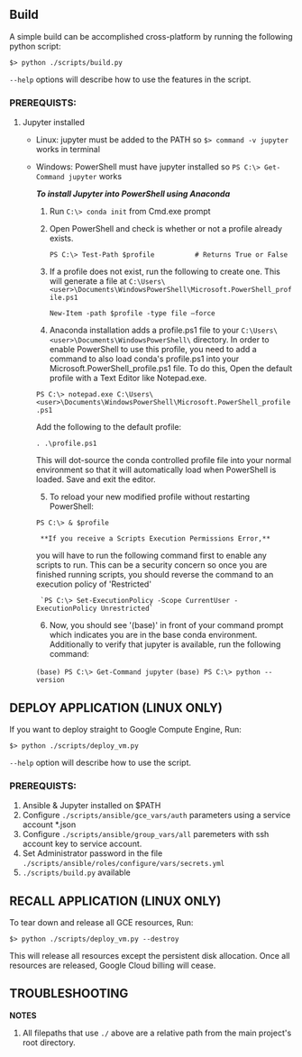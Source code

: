 ## Build
A simple build can be accomplished cross-platform by running the following python script:

`$> python ./scripts/build.py`

`--help` options will describe how to use the features in the script.

### PREREQUISTS:

1. Jupyter installed
    - Linux: jupyter must be added to the PATH so `$> command -v jupyter` works in terminal
    - Windows: PowerShell must have jupyter installed so `PS C:\> Get-Command jupyter` works

        ***To install Jupyter into PowerShell using Anaconda***
        1. Run `C:\> conda init` from Cmd.exe prompt

        2. Open PowerShell and check is whether or not a profile already exists.

            `PS C:\> Test-Path $profile          # Returns True or False`

        3. If a profile does not exist, run the following to create one.  This will generate a file at `C:\Users\<user>\Documents\WindowsPowerShell\Microsoft.PowerShell_profile.ps1`

            `New-Item -path $profile -type file –force`

        4. Anaconda installation adds a profile.ps1 file to your `C:\Users\<user>\Documents\WindowsPowerShell\` directory.  In order to enable PowerShell to use this profile, you need to add a command to also load conda's profile.ps1 into your Microsoft.PowerShell_profile.ps1 file.  To do this, Open the default profile with a Text Editor like Notepad.exe.

        `PS C:\> notepad.exe C:\Users\<user>\Documents\WindowsPowerShell\Microsoft.PowerShell_profile.ps1`

        Add the following to the default profile:

        `. .\profile.ps1`

        This will dot-source the conda controlled profile file into your normal environment so that it will automatically load when PowerShell is loaded.  Save and exit the editor.

        5. To reload your new modified profile without restarting PowerShell:

        `PS C:\> & $profile`

           **If you receive a Scripts Execution Permissions Error,**
       you will have to run the following command first to enable any scripts to run.  This can be a security concern so once you are finished running scripts, you should reverse the command to an execution policy of 'Restricted'

           `PS C:\> Set-ExecutionPolicy -Scope CurrentUser -ExecutionPolicy Unrestricted`

        6. Now, you should see '(base)' in front of your command prompt which indicates you are in the base conda environment.  Additionally to verify that jupyter is available, run the following command:

        `(base) PS C:\> Get-Command jupyter`
        `(base) PS C:\> python --version`



## DEPLOY APPLICATION (LINUX ONLY)

If you want to deploy straight to Google Compute Engine, Run:

`$> python ./scripts/deploy_vm.py`

`--help` option will describe how to use the script.

### PREREQUISTS:

1. Ansible & Jupyter installed on $PATH
2. Configure `./scripts/ansible/gce_vars/auth` parameters using a service account *.json
3. Configure `./scripts/ansible/group_vars/all` paremeters with ssh account key to service account.
4. Set Administrator password in the file `./scripts/ansible/roles/configure/vars/secrets.yml`
5. `./scripts/build.py` available

## RECALL APPLICATION (LINUX ONLY)
To tear down and release all GCE resources, Run:

`$> python ./scripts/deploy_vm.py --destroy`

This will release all resources except the persistent disk allocation.  Once all resources are released, Google Cloud billing will cease. 


## TROUBLESHOOTING

**NOTES**
1. All filepaths that use `./` above are a relative path from the main project's root directory.

